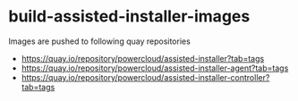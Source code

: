 # build-assisted-installer-images

Images are pushed to following quay repositories

- https://quay.io/repository/powercloud/assisted-installer?tab=tags
- https://quay.io/repository/powercloud/assisted-installer-agent?tab=tags
- https://quay.io/repository/powercloud/assisted-installer-controller?tab=tags
